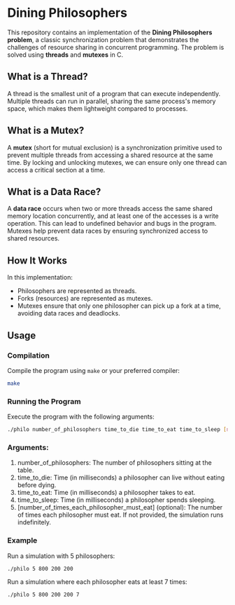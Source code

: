 # Dining Philosophers

This repository contains an implementation of the **Dining Philosophers problem**, a classic synchronization problem that demonstrates the challenges of resource sharing in concurrent programming. The problem is solved using **threads** and **mutexes** in C.

## What is a Thread?  
A thread is the smallest unit of a program that can execute independently. Multiple threads can run in parallel, sharing the same process's memory space, which makes them lightweight compared to processes.

## What is a Mutex?  
A **mutex** (short for mutual exclusion) is a synchronization primitive used to prevent multiple threads from accessing a shared resource at the same time. By locking and unlocking mutexes, we can ensure only one thread can access a critical section at a time.

## What is a Data Race?  
A **data race** occurs when two or more threads access the same shared memory location concurrently, and at least one of the accesses is a write operation. This can lead to undefined behavior and bugs in the program. Mutexes help prevent data races by ensuring synchronized access to shared resources.

## How It Works  
In this implementation:
- Philosophers are represented as threads.
- Forks (resources) are represented as mutexes.
- Mutexes ensure that only one philosopher can pick up a fork at a time, avoiding data races and deadlocks.

## Usage  

### Compilation  
Compile the program using `make` or your preferred compiler:  
```bash
make
```
### Running the Program
Execute the program with the following arguments:
```bash
./philo number_of_philosophers time_to_die time_to_eat time_to_sleep [number_of_times_each_philosopher_must_eat]
```
### Arguments:
1. number_of_philosophers: The number of philosophers sitting at the table.
2. time_to_die: Time (in milliseconds) a philosopher can live without eating before dying.
3. time_to_eat: Time (in milliseconds) a philosopher takes to eat.
4. time_to_sleep: Time (in milliseconds) a philosopher spends sleeping.
5. [number_of_times_each_philosopher_must_eat] (optional): The number of times each philosopher must eat. If not provided, the simulation runs indefinitely.

### Example
Run a simulation with 5 philosophers:
```bash
./philo 5 800 200 200
```
Run a simulation where each philosopher eats at least 7 times:
```bash
./philo 5 800 200 200 7
```
